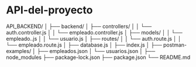 # API-del-proyecto
API_BACKEND/
│
├── backend/
│   ├── controllers/
│   │    └── auth.controller.js
│   │    └── empleado.controller.js
│   ├── models/
│   │     └── empleado..js
│   │     └── usuario.js
│   ├── routes/
│   │      └── auth.route.js
│   │      └── empleado.route.js
│   ├── database.js
│   ├── index.js
│
├── postman-examples/
│ ├── empleados.json
│ └── usuarios.json
│
├── node_modules
├── package-lock.json
├── package.json
└── README.md
